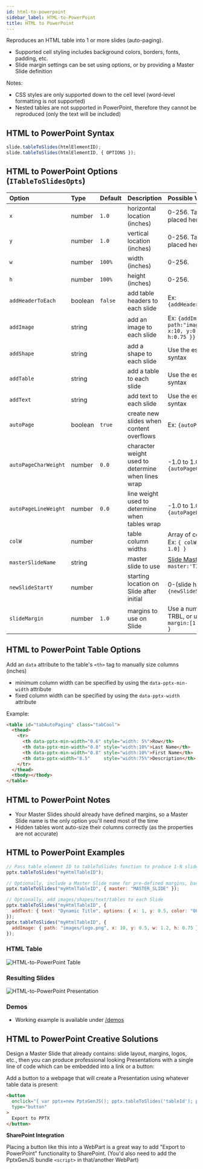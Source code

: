 ```yaml
---
id: html-to-powerpoint
sidebar_label: HTML-to-PowerPoint
title: HTML to PowerPoint
---
```


Reproduces an HTML table into 1 or more slides (auto-paging).

- Supported cell styling includes background colors, borders, fonts, padding, etc.
- Slide margin settings can be set using options, or by providing a Master Slide definition

Notes:

- CSS styles are only supported down to the cell level (word-level formatting is not supported)
- Nested tables are not supported in PowerPoint, therefore they cannot be reproduced (only the text will be included)

## HTML to PowerPoint Syntax

```javascript
slide.tableToSlides(htmlElementID);
slide.tableToSlides(htmlElementID, { OPTIONS });
```

## HTML to PowerPoint Options (`ITableToSlidesOpts`)

| Option               | Type    | Default | Description                                        | Possible Values                                                              |
| :------------------- | :------ | :------ | :------------------------------------------------- | :--------------------------------------------------------------------------- |
| `x`                  | number  | `1.0`   | horizontal location (inches)                       | 0-256. Table will be placed here on each Slide                               |
| `y`                  | number  | `1.0`   | vertical location (inches)                         | 0-256. Table will be placed here on each Slide                               |
| `w`                  | number  | `100%`  | width (inches)                                     | 0-256.                                                                       |
| `h`                  | number  | `100%`  | height (inches)                                    | 0-256.                                                                       |
| `addHeaderToEach`    | boolean | `false` | add table headers to each slide                    | Ex: `{addHeaderToEach:true}`                                                 |
| `addImage`           | string  |         | add an image to each slide                         | Ex: `{addImage:{ path:"images/logo.png", x:10, y:0.5, w:1.2, h:0.75 }}`      |
| `addShape`           | string  |         | add a shape to each slide                          | Use the established syntax                                                   |
| `addTable`           | string  |         | add a table to each slide                          | Use the established syntax                                                   |
| `addText`            | string  |         | add text to each slide                             | Use the established syntax                                                   |
| `autoPage`           | boolean | `true`  | create new slides when content overflows           | Ex: `{autoPage:false}`                                                       |
| `autoPageCharWeight` | number  | `0.0`   | character weight used to determine when lines wrap | -1.0 to 1.0. Ex: `{autoPageCharWeight:0.5}`                                  |
| `autoPageLineWeight` | number  | `0.0`   | line weight used to determine when tables wrap     | -1.0 to 1.0. Ex: `{autoPageLineWeight:0.5}`                                  |
| `colW`               | number  |         | table column widths                                | Array of column widths. Ex: `{ colW: [2.0, 3.0, 1.0] }`                      |
| `masterSlideName`    | string  |         | master slide to use                                | [Slide Masters](#slide-masters) name. Ex: `{ master:'TITLE_SLIDE' }`         |
| `newSlideStartY`     | number  |         | starting location on Slide after initial           | 0-(slide height). Ex: `{newSlideStartY:0.5}`                                 |
| `slideMargin`        | number  | `1.0`   | margins to use on Slide                            | Use a number for same TRBL, or use array. Ex: `{ margin:[1.0,0.5,1.0,0.5] }` |

## HTML to PowerPoint Table Options

Add an `data` attribute to the table's `<th>` tag to manually size columns (inches)

- minimum column width can be specified by using the `data-pptx-min-width` attribute
- fixed column width can be specified by using the `data-pptx-width` attribute

Example:

```HTML
<table id="tabAutoPaging" class="tabCool">
  <thead>
    <tr>
      <th data-pptx-min-width="0.6" style="width: 5%">Row</th>
      <th data-pptx-min-width="0.8" style="width:10%">Last Name</th>
      <th data-pptx-min-width="0.8" style="width:10%">First Name</th>
      <th data-pptx-width="8.5"     style="width:75%">Description</th>
    </tr>
  </thead>
  <tbody></tbody>
</table>
```

## HTML to PowerPoint Notes

- Your Master Slides should already have defined margins, so a Master Slide name is the only option you'll need most of the time
- Hidden tables wont auto-size their columns correctly (as the properties are not accurate)

## HTML to PowerPoint Examples

```javascript
// Pass table element ID to tableToSlides function to produce 1-N slides
pptx.tableToSlides("myHtmlTableID");

// Optionally, include a Master Slide name for pre-defined margins, background, logo, etc.
pptx.tableToSlides("myHtmlTableID", { master: "MASTER_SLIDE" });

// Optionally, add images/shapes/text/tables to each Slide
pptx.tableToSlides("myHtmlTableID", {
  addText: { text: "Dynamic Title", options: { x: 1, y: 0.5, color: "0088CC" } }
});
pptx.tableToSlides("myHtmlTableID", {
  addImage: { path: "images/logo.png", x: 10, y: 0.5, w: 1.2, h: 0.75 }
});
```

### HTML Table

![HTML-to-PowerPoint Table](/PptxGenJS/docs/assets/ex-html-to-powerpoint-1.png)

### Resulting Slides

![HTML-to-PowerPoint Presentation](/PptxGenJS/docs/assets/ex-html-to-powerpoint-2.png)

### Demos

- Working example is available under [/demos](https://github.com/gitbrent/PptxGenJS/tree/master/demos)

## HTML to PowerPoint Creative Solutions

Design a Master Slide that already contains: slide layout, margins, logos, etc., then you can produce
professional looking Presentations with a single line of code which can be embedded into a link or a button:

Add a button to a webpage that will create a Presentation using whatever table data is present:

```html
<button
  onclick="{ var pptx=new PptxGenJS(); pptx.tableToSlides('tableId'); pptx.writeFile(); }"
  type="button"
>
  Export to PPTX
</button>
```

**SharePoint Integration**

Placing a button like this into a WebPart is a great way to add "Export to PowerPoint" functionality
to SharePoint. (You'd also need to add the PptxGenJS bundle `<script>` in that/another WebPart)
